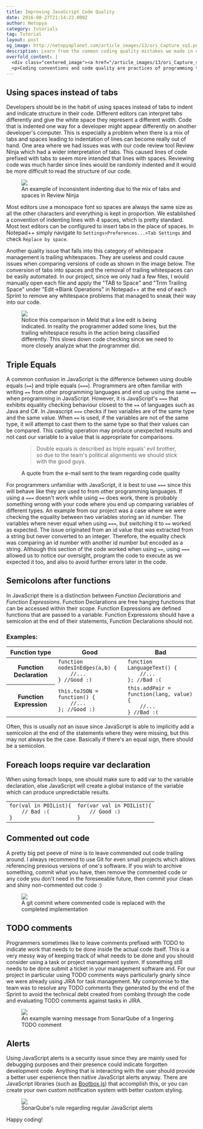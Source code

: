 ```yaml
---
title: Improving JavaScript Code Quality
date: 2016-08-27T21:14:22.000Z
author: Netopya
category: tutorials
tag: Tutorial
layout: post
og_image: http://netopyaplanet.com/article_images/13/ori_Capture_sq1.png
description: Learn from the common coding quality mistakes we made in our software engineering project as pointed out by SonarQube.
overfold_content: |
  <div class="centered_image"><a href="/article_images/13/ori_Capture_sq1.png"><img src="/article_images/13/thb_Capture_sq1.png" class="img-thumbnail"/></a></div>
  <p>Coding conventions and code quality are practices of programming that are often ignored by many of us software developers. However when working on a school project with 6 other peers, I was responsible for setting up a program called SonarQube to analyze the quality of our code. Not only did SonarQube detect multiple quality issues with our code base, it also provided many useful suggestions to improve code readability, increase robustness against bugs, and every prevent security risks. The following blog post is based off of an e-mail that I wrote to the team explaining many common software quality issues that were arising in our code along with suggestions on how we could improve. I find that many of these tips can be applied to any JavaScript project and I am personally always taking them into account when I program web applications.</p>
---
```


## Using spaces instead of tabs

Developers should be in the habit of using spaces instead of tabs to indent and indicate structure in their code. Different editors can interpret tabs differently and give the white space they represent a different width. Code that is indented one way for a developer might appear differently on another developer's computer. This is especially a problem when there is a mix of tabs and spaces leading to indentation of lines can become really out of hand. One area where we had issues was with our code review tool Review Ninja which had a wider interpretation of tabs. This caused lines of code prefixed with tabs to seem more intended that lines with spaces. Reviewing code was much harder since lines would be randomly indented and it would be more difficult to read the structure of our code.

<figure>
    <a href="/article_images/13/ori_Capture_ninja2.png"><img src="/article_images/13/thb_Capture_ninja2.png" class="img-thumbnail"/></a>
    <figcaption>An example of inconsistent indenting due to the mix of tabs and spaces in Review Ninja</figcaption>
</figure>

Most editors use a monospace font so spaces are always the same size as all the other characters and everything is kept in proportion. We established a convention of indenting lines with 4 spaces, which is pretty standard. Most text editors can be configured to insert tabs in the place of spaces. In Notepad++ simply navigate to `Settings>Preferences...>Tab Settings` and check `Replace by space`.

Another quality issue that falls into this category of whitespace management is trailing whitespaces. They are useless and could cause issues when comparing versions of code as shown in the image below. The conversion of tabs into spaces and the removal of trailing whitespaces can be easily automated. In our project, since we only had a few files, I would manually open each file and apply the "TAB to Space" and "Trim Trailing Space" under "Edit->Blank Operations" in Notepad++ at the end of each Sprint to remove any whitespace problems that managed to sneak their way into our code.

<figure>
    <a href="/article_images/13/ori_Capture_meld1.png"><img src="/article_images/13/thb_Capture_meld1.png" class="img-thumbnail"/></a>
    <figcaption>Notice this comparison in Meld that a line edit is being indicated. In reality the programmer added some lines, but the trailing whitespace results in the action being classified differently. This slows down code checking since we need to more closely analyze what the programmer did.</figcaption>
</figure>

## Triple Equals

A common confusion in JavaScript is the difference between using double equals (`==`) and triple equals (`===`). Programmers are often familiar with writing `==` from other programming languages and end up using the same `==` when programming in JavaScript. However, it is JavaScript's `===` that exhibits equality checking behaviour closest to the `==` of languages such as Java and C#. In Javascript `===` checks if two variables are of the same type and the same value. When `==` is used, if the variables are not of the same type, it will attempt to cast them to the same type so that their values can be compared. This casting operation may produce unexpected results and not cast our variable to a value that is appropriate for comparisons.

<figure>
    <blockquote><p>Double equals is described as triple equals' evil brother, so due to the team's political alignments we should stick with the good guys.</p></blockquote>
    <figcaption>A quote from the e-mail sent to the team regarding code quality</figcaption>
</figure>

For programmers unfamiliar with JavaScript, it is best to use `===` since this will behave like they are used to from other programming languages. If using a `===` doesn't work while using `==` does work, there is probably something wrong with your code where you end up comparing variables of different types. An example from our project was a case where we were checking the equality between two variables storing an id number. The variables where never equal when using `===`, but switching it to `==` worked as expected. The issue originated from an id value that was extracted from a string but never converted to an integer. Therefore, the equality check was comparing an id number with another id number but encoded as a string. Although this section of the code worked when using `==`, using `===` allowed us to notice our oversight, program the code to execute as we expected it too, and also to avoid further errors later in the code.

## Semicolons after functions

In JavaScript there is a distinction between *Function Declarations* and *Function Expressions*. Function Declarations are free hanging functions that can be accessed within their scope. Function Expressions are defined functions that are passed to a variable. Function Expressions should have a semicolon at the end of their statements, Function Declarations should not.

### Examples:

<div class="table-responsive">
    <table class="table table-bordered">
        <thead>
            <tr>
                <th>Function type</th>
                <th class="success bg-success text-white">Good</th>
                <th class="danger bg-danger text-white">Bad</th>
            </tr>
        </thead>
        <tbody>
            <tr>
                <th scope="row">Function Declaration</th>
                <td><code>function nodesInEdges(a,b) {<br>&nbsp;&nbsp;&nbsp;&nbsp;//...<br>} //Good :)</code></td>
                <td><code>function LanguageText() {<br>&nbsp;&nbsp;&nbsp;&nbsp;//...<br>}; //Bad :(</code></td>
            </tr>
            <tr>
                <th scope="row">Function Expression</th>
                <td><code>this.toJSON = function() {<br>&nbsp;&nbsp;&nbsp;&nbsp;//...<br>}; //Good :)</code></td>
                <td><code>this.addPair = function(lang, value){<br>&nbsp;&nbsp;&nbsp;&nbsp;//...<br>} //Bad :(</code></td>
            </tr>
        </tbody>
    </table>
</div>

Often, this is usually not an issue since JavaScript is able to implicitly add a semicolon at the end of the statements where they were missing, but this may not always be the case. Basically if there's an equal sign, there should be a semicolon.

## Foreach loops require var declaration

When using foreach loops, one should make sure to add var to the variable declaration, else JavaScript will create a global instance of the variable which can produce unpredictable results.

<div class="table-responsive">
    <table class="table table-bordered">
        <tbody>
            <tr>
                <td><code>for(val in POIList){<br>&nbsp;&nbsp;&nbsp;&nbsp;// Bad :(<br>}</code></td>
                <td><code>for(var val in POIList){<br>&nbsp;&nbsp;&nbsp;&nbsp;// Good :)<br>}</code></td>
            </tr>
        </tbody>
    </table>
</div>

## Commented out code

A pretty big pet peeve of mine is to leave commended out code trailing around. I always recommend to use Git for even small projects which allows referencing previous versions of one's software. If you wish to archive something, commit what you have, then remove the commented code or any code you don't need in the foreseeable future, then commit your clean and shiny non-commented out code :)

<figure>
    <a href="/article_images/13/ori_Capture_commented_code.png"><img src="/article_images/13/thb_Capture_commented_code.png" class="img-thumbnail"/></a>
    <figcaption>A git commit where commented code is replaced with the completed implementation</figcaption>
</figure>

## TODO comments

Programmers sometimes like to leave comments prefixed with TODO to indicate work that needs to be done inside the actual code itself. This is a very messy way of keeping track of what needs to be done and you should consider using a task or project management system. If something still needs to be done submit a ticket in your management software and. For our project in particular using TODO comments ways particularly gnarly since we were already using JIRA for task management. My compromise to the team was to resolve any TODO comments they generated by the end of the Sprint to avoid the technical debt created from combing through the code and evaluating TODO comments against tasks in JIRA.

<figure>
    <a href="/article_images/13/ori_Capture_todo2.png"><img src="/article_images/13/thb_Capture_todo2.png" class="img-thumbnail"/></a>
    <figcaption>An example warning message from SonarQube of a lingering TODO comment</figcaption>
</figure>

## Alerts

Using JavaScript alerts is a security issue since they are mainly used for debugging purposes and their presence could indicate forgotten development code. Anything that is interacting with the user should provide a better user experience then native JavaScript alerts anyway. There are JavaScript libraries (such as <a href=" http://bootboxjs.com/">Bootbox.js</a>) that accomplish this, or you can create your own custom notification system with better custom styling.

<figure>
    <a href="/article_images/13/ori_Capture_alert1.png"><img src="/article_images/13/thb_Capture_alert1.png" class="img-thumbnail"/></a>
    <figcaption>SonarQube's rule regarding regular JavaScript alerts</figcaption>
</figure>

Happy coding!